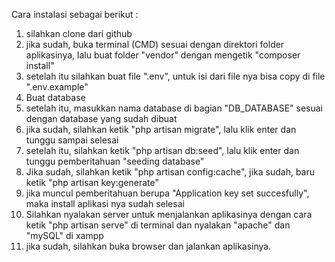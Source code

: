 Cara instalasi sebagai berikut :
1. silahkan clone dari github
2. jika sudah, buka terminal (CMD) sesuai dengan direktori folder aplikasinya, lalu buat folder "vendor" dengan mengetik "composer install"
3. setelah itu silahkan buat file ".env", untuk isi dari file nya bisa copy di file ".env.example"
4. Buat database
5. setelah itu, masukkan nama database di bagian "DB_DATABASE" sesuai dengan database yang sudah dibuat
6. jika sudah, silahkan ketik "php artisan migrate", lalu klik enter dan tunggu sampai selesai
7. setelah itu, silahkan ketik "php artisan db:seed", lalu klik enter dan tunggu
pemberitahuan "seeding database"
8. Jika sudah, silahkan ketik "php artisan config:cache", jika sudah, baru ketik "php artisan key:generate"
9. jika muncul pemberitahuan berupa "Application key set succesfully", maka install aplikasi nya sudah selesai
10. Silahkan nyalakan server untuk menjalankan aplikasinya dengan cara ketik "php artisan serve" di terminal dan nyalakan "apache" dan "mySQL" di xampp
11. jika sudah, silahkan buka browser dan jalankan aplikasinya.
